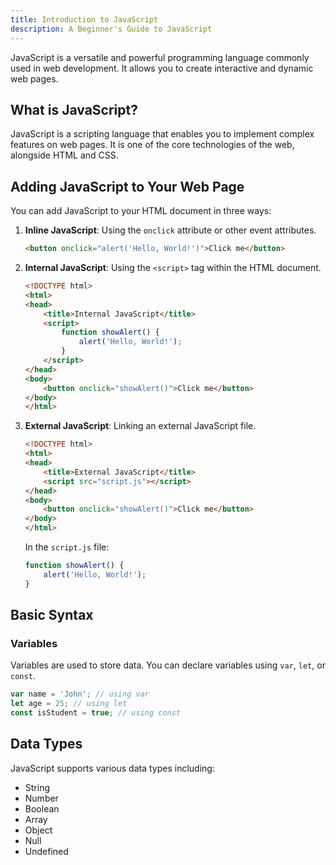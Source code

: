 ```yaml
---
title: Introduction to JavaScript
description: A Beginner's Guide to JavaScript
---
```


JavaScript is a versatile and powerful programming language commonly used in web development. It allows you to create interactive and dynamic web pages.

## What is JavaScript?

JavaScript is a scripting language that enables you to implement complex features on web pages. It is one of the core technologies of the web, alongside HTML and CSS.

## Adding JavaScript to Your Web Page

You can add JavaScript to your HTML document in three ways:

1. **Inline JavaScript**: Using the `onclick` attribute or other event attributes.

    ```html
    <button onclick="alert('Hello, World!')">Click me</button>
    ```

2. **Internal JavaScript**: Using the `<script>` tag within the HTML document.

    ```html
    <!DOCTYPE html>
    <html>
    <head>
        <title>Internal JavaScript</title>
        <script>
            function showAlert() {
                alert('Hello, World!');
            }
        </script>
    </head>
    <body>
        <button onclick="showAlert()">Click me</button>
    </body>
    </html>
    ```

3. **External JavaScript**: Linking an external JavaScript file.

    ```html
    <!DOCTYPE html>
    <html>
    <head>
        <title>External JavaScript</title>
        <script src="script.js"></script>
    </head>
    <body>
        <button onclick="showAlert()">Click me</button>
    </body>
    </html>
    ```

   In the `script.js` file:

    ```javascript
    function showAlert() {
        alert('Hello, World!');
    }
    ```

## Basic Syntax

### Variables

Variables are used to store data. You can declare variables using `var`, `let`, or `const`.

```javascript
var name = 'John'; // using var
let age = 25; // using let
const isStudent = true; // using const
```

## Data Types
JavaScript supports various data types including:
- String
- Number
- Boolean
- Array
- Object
- Null
- Undefined

